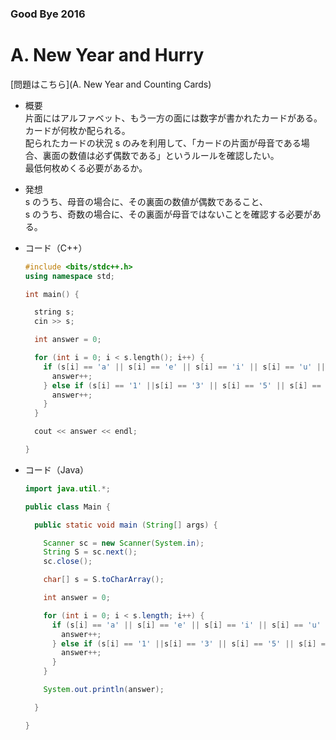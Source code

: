 ### Good Bye 2016

# A. New Year and Hurry

  [問題はこちら](A. New Year and Counting Cards)
  
- 概要<br>
  片面にはアルファベット、もう一方の面には数字が書かれたカードがある。<br>
  カードが何枚か配られる。<br>
  配られたカードの状況 s のみを利用して、「カードの片面が母音である場合、裏面の数値は必ず偶数である」というルールを確認したい。<br>
  最低何枚めくる必要があるか。<br>
  
- 発想<br>
  s のうち、母音の場合に、その裏面の数値が偶数であること、<br>
  s のうち、奇数の場合に、その裏面が母音ではないことを確認する必要がある。
  
  
- コード（C++）

  ```cpp
  #include <bits/stdc++.h>
  using namespace std;

  int main() {

    string s;
    cin >> s;

    int answer = 0;

    for (int i = 0; i < s.length(); i++) {
      if (s[i] == 'a' || s[i] == 'e' || s[i] == 'i' || s[i] == 'u' || s[i] == 'o') {
        answer++;
      } else if (s[i] == '1' ||s[i] == '3' || s[i] == '5' || s[i] == '7' || s[i] == '9') {
        answer++;
      }
    }

    cout << answer << endl;

  }
  ```
  
- コード（Java）

  ```java
  import java.util.*;

  public class Main {

    public static void main (String[] args) {

      Scanner sc = new Scanner(System.in);
      String S = sc.next();
      sc.close();

      char[] s = S.toCharArray();

      int answer = 0;

      for (int i = 0; i < s.length; i++) {
        if (s[i] == 'a' || s[i] == 'e' || s[i] == 'i' || s[i] == 'u' || s[i] == 'o') {
          answer++;
        } else if (s[i] == '1' ||s[i] == '3' || s[i] == '5' || s[i] == '7' || s[i] == '9') {
          answer++;
        }
      }

      System.out.println(answer);

    }

  }
  ```
    